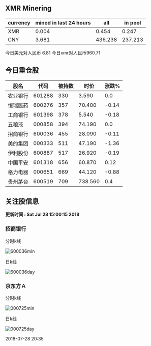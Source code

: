 ## XMR Minering

|currency|mined in last 24 hours|all|in pool|
|---|---|---|---|
|XMR|0.004|0.454|0.247|
|CNY|3.681|436.238|237.213|

今日美元对人民币 6.81	今日xmr对人民币960.71


## 今日重仓股 

|股名|代码|被持数|时价|涨跌%|
|---|---|---|---|---|
|农业银行|601288|330|3.590|0.0|
|恒瑞医药|600276|357|70.400|-0.14|
|工商银行|601398|378|5.540|-0.18|
|五粮液|000858|394|74.190|0.0|
|招商银行|600036|455|28.090|-0.11|
|美的集团|000333|511|47.190|-1.36|
|伊利股份|600887|517|26.920|-0.19|
|中国平安|601318|656|60.870|0.12|
|格力电器|000651|669|44.120|-0.88|
|贵州茅台|600519|709|738.560|0.4|

## 关注股信息
**更新时间 : Sat Jul 28 15:00:15 2018**
### 招商银行 
分时k线

![600036min](http://image.sinajs.cn/newchart/min/n/sh600036.gif)

日k线

![600036day](http://image.sinajs.cn/newchart/daily/n/sh600036.gif)

### 京东方Ａ 
分时k线

![000725min](http://image.sinajs.cn/newchart/min/n/sz000725.gif)

日k线

![000725day](http://image.sinajs.cn/newchart/daily/n/sz000725.gif)

2018-07-28 20:35
